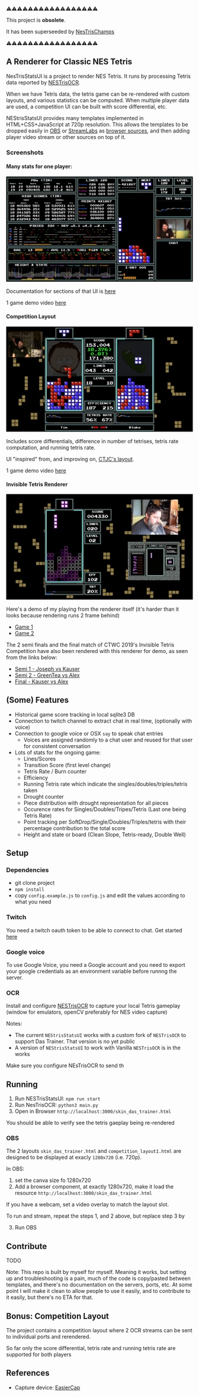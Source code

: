 ⚠️⚠️⚠️⚠️⚠️⚠️⚠️⚠️⚠️⚠️⚠️⚠️⚠️⚠️⚠️⚠️⚠️

This project is **obsolete**.

It has been superseeded by [NesTrisChamps](https://github.com/timotheeg/nestrischamps)

⚠️⚠️⚠️⚠️⚠️⚠️⚠️⚠️⚠️⚠️⚠️⚠️⚠️⚠️⚠️⚠️⚠️


## A Renderer for Classic NES Tetris

NesTrisStatsUI is a project to render NES Tetris. It runs by processing Tetris data reported by [NESTrisOCR](https://github.com/alex-ong/NESTrisOCR).

When we have Tetris data, the tetris game can be re-rendered with custom layouts, and various statistics can be computed. When multiple player data are used, a competition UI can be built with score differential, etc.


NEStrisStatsUI provides many templates implemented in HTML+CSS+JavaScript at 720p resolution. This allows the templates to be dropped easily in [OBS](https://obsproject.com/) or [StreamLabs](https://streamlabs.com/) as [browser sources](https://obsproject.com/wiki/Sources-Guide#browsersource), and then adding player video stream or other sources on top of it.


### Screenshots

#### Many stats for one player:

![Full UI](./docs/stats/full_ui.png)

Documentation for sections of that UI is [here](./docs/stats.md)

1 game demo video [here](https://www.youtube.com/watch?v=OhNsuIUrRD0)


#### Competition Layout

![Full UI](./docs/uis/competition_ui_2.png)

Includes score differentials, difference in number of tetrises, tetris rate computation, and running tetris rate.

UI "inspired" from, and improving on, [CTJC's layout](https://www.youtube.com/watch?v=ATpW6TQ_H2c).

1 game demo video [here](https://www.youtube.com/watch?v=0cnpc64fveg)



#### Invisible Tetris Renderer

![Full UI](./docs/uis/invisible_tetris_1.png)

Here's a demo of my playing from the renderer itself (it's harder than it looks because rendering runs 2 frame behind)
* [Game 1](https://www.youtube.com/watch?v=eh2bqVe4wOo)
* [Game 2](https://www.youtube.com/watch?v=6CLdBgV3DW4)

The 2 semi finals and the final match of CTWC 2019's Invisible Tetris Competition have also been rendered with this renderer for demo, as seen from the links below:
* [Semi 1 - Joseph vs Kauser](https://www.youtube.com/watch?v=OXluTMkbGG4)
* [Semi 2 - GreenTea vs Alex](https://www.youtube.com/watch?v=JVHS3EaVAA4)
* [Final - Kauser vs Alex](https://www.youtube.com/watch?v=5nBTSb1zKjc)



## (Some) Features

* Historical game score tracking in local sqlite3 DB
* Connection to twitch channel to extract chat in real time, (optionally with voice)
* Connection to google voice or OSX `say` to speak chat entries
    * Voices are assigned randomly to a chat user and reused for that user for consistent conversation
* Lots of stats for the ongoing game:
	* Lines/Scores
	* Transition Score (first level change)
    * Tetris Rate / Burn counter
    * Efficiency
    * Running Tetris rate which indicate the singles/doubles/triples/tetris taken
    * Drought counter
    * Piece distribution with drought representation for all pieces
    * Occurence rates for Singles/Doubles/Tripes/Tetris (Last one being Tetris Rate)
    * Point tracking per SoftDrop/Single/Doubles/Triples/tetris with their percentage contribution to the total score
    * Height and state or board (Clean Slope, Tetris-ready, Double Well)


## Setup

### Dependencies

* git clone project
* `npm install`
* copy `config.example.js` to `config.js` and edit the values according to what you need


### Twitch

You need a twitch oauth token to be able to connect to chat. Get started [here](https://dev.twitch.tv/docs/irc)

### Google voice

To use Google Voice, you need a Google account and you need to export your google credentials as an environment variable before runnng the server.

### OCR

Install and configure [NESTrisOCR](https://github.com/alex-ong/NESTrisOCR) to capture your local Tetris gameplay (window for emulators, openCV preferably for NES video capture)

Notes:
* The current `NEStrisStatsUI` works with a custom fork of `NESTrisOCR` to support Das Trainer. That version is no yet public
* A version of `NEStrisStatsUI` to work with Vanilla `NESTrisOCR` is in the works

Make sure you configure NEsTrisOCR to send th

## Running

1. Run NESTrisStatsUI: `npm run start`
2. Run NesTrisOCR: `python3 main.py`
3. Open in Browser `http://localhost:3000/skin_das_trainer.html`

You should be able to verify see the tetris gaeplay being re-rendered


### OBS

The 2 layouts `skin_das_trainer.html` and `competition_layout1.html` are designed to be displayed at exacly `1280x720` (i.e. 720p).

In OBS:

1. set the canva size fo 1280x720
2. Add a browser component, at exactly 1280x720, make it load the resource `http://localhost:3000/skin_das_trainer.html`

If you have a webcam, set a video overlay to match the layout slot.

To run and stream, repeat the steps 1, and 2 above, but replace step 3 by

3. Run OBS


## Contribute

TODO

Note: This repo is built by myself for myself. Meaning it works, but setting up and troubleshooting is a pain, much of the code is copy/pasted between templates, and there's no documentation on the servers, ports, etc. At some point I will make it clean to allow people to use it easily, and to contribute to it easily, but there's no ETA for that.


## Bonus: Competition Layout

The project contains a competition layout where 2 OCR streams can be sent to individual ports and rerendered.

So far only the score differential, tetris rate and running tetris rate are supported for both players


## References

* Capture device: [EasierCap](https://www.amazon.com/Capture-Grabber-Recorder-Adapter-Converter/dp/B00STDO9PM)
